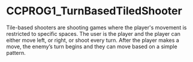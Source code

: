 # CCPROG1_TurnBasedTiledShooter

Tile-based shooters are shooting games where the player's movement is restricted to specific spaces. The user is the player and the player can either move left, or right, or shoot every turn. After the player makes a move, the enemy’s turn begins and they can move based on a simple pattern. 
